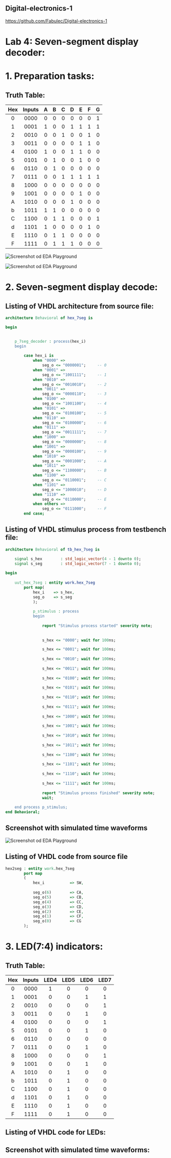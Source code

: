 ## Digital-electronics-1

https://github.com/Fabulec/Digital-electronics-1

# Lab 4: Seven-segment display decoder:

# 1. Preparation tasks:
## Truth Table:

| Hex | Inputs | A | B | C | D | E | F | G |
| :-: | :-: | :-: | :-: | :-: | :-: | :-: | :-: | :-: |
| 0 | 0000 | 0 | 0 | 0 | 0 | 0 | 0 | 1 |
| 1 | 0001 | 1 | 0 | 0 | 1 | 1 | 1 | 1 |
| 2 | 0010 | 0 | 0 | 1 | 0 | 0 | 1 | 0 |
| 3 | 0011 | 0 | 0 | 0 | 0 | 1 | 1 | 0 |
| 4 | 0100 | 1 | 0 | 0 | 1 | 1 | 0 | 0 |
| 5 | 0101 | 0 | 1 | 0 | 0 | 1 | 0 | 0 |
| 6 | 0110 | 0 | 1 | 0 | 0 | 0 | 0 | 0 |
| 7 | 0111 | 0 | 0 | 1 | 1 | 1 | 1 | 1 |
| 8 | 1000 | 0 | 0 | 0 | 0 | 0 | 0 | 0 |
| 9 | 1001 | 0 | 0 | 0 | 0 | 1 | 0 | 0 |
| A | 1010 | 0 | 0 | 0 | 1 | 0 | 0 | 0 |
| b | 1011 | 1 | 1 | 0 | 0 | 0 | 0 | 0 |
| C | 1100 | 0 | 1 | 1 | 0 | 0 | 0 | 1 |
| d | 1101 | 1 | 0 | 0 | 0 | 0 | 1 | 0 |
| E | 1110 | 0 | 1 | 1 | 0 | 0 | 0 | 0 |
| F | 1111 | 0 | 1 | 1 | 1 | 0 | 0 | 0 |


![Screenshot od EDA Playground](Image/7segciselne.png)

![Screenshot od EDA Playground](Image/seg7_schema.png)


# 2. Seven-segment display decode:

## Listing of VHDL architecture from source file:

```vhdl
architecture Behavioral of hex_7seg is

begin
 

    p_7seg_decoder : process(hex_i)
    begin
    
        case hex_i is
            when "0000" =>
                seg_o <= "0000001";     -- 0
            when "0001" =>
                seg_o <= "1001111";     -- 1
            when "0010" =>
                seg_o <= "0010010";     -- 2
            when "0011" =>
                seg_o <= "0000110";     -- 3
            when "0100" =>
                seg_o <= "1001100";     -- 4
            when "0101" =>
                seg_o <= "0100100";     -- 5
            when "0110" =>
                seg_o <= "0100000";     -- 6
            when "0111" =>
                seg_o <= "0011111";     -- 7
            when "1000" =>
                seg_o <= "0000000";     -- 8
            when "1001" =>
                seg_o <= "0000100";     -- 9
            when "1010" =>
                seg_o <= "0001000";     -- A
            when "1011" =>
                seg_o <= "1100000";     -- B
            when "1100" =>
                seg_o <= "0110001";     -- C
            when "1101" =>
                seg_o <= "1000010";     -- D
            when "1110" =>
                seg_o <= "0110000";     -- E
            when others =>
                seg_o <= "0111000";     -- F
        end case;

```


##  Listing of VHDL stimulus process from testbench file:



```vhdl
architecture Behavioral of tb_hex_7seg is

    signal s_hex        : std_logic_vector(4 - 1 downto 0);
    signal s_seg        : std_logic_vector(7 - 1 downto 0);
    
begin
    
    uut_hex_7seg : entity work.hex_7seg
        port map(
            hex_i    => s_hex,
            seg_o    => s_seg       
            );
            
            p_stimulus : process
            begin 
                
                report "Stimulus process started" severity note;
                
                
                s_hex <= "0000"; wait for 100ns;

                s_hex <= "0001"; wait for 100ns;
                
                s_hex <= "0010"; wait for 100ns;
                
                s_hex <= "0011"; wait for 100ns;
                
                s_hex <= "0100"; wait for 100ns;
                
                s_hex <= "0101"; wait for 100ns;
                
                s_hex <= "0110"; wait for 100ns;
                
                s_hex <= "0111"; wait for 100ns;
                
                s_hex <= "1000"; wait for 100ns;
                
                s_hex <= "1001"; wait for 100ns;
                
                s_hex <= "1010"; wait for 100ns;
                
                s_hex <= "1011"; wait for 100ns;
                
                s_hex <= "1100"; wait for 100ns;
                
                s_hex <= "1101"; wait for 100ns;
                
                s_hex <= "1110"; wait for 100ns;
                
                s_hex <= "1111"; wait for 100ns;            
            
                report "Stimulus process finished" severity note;
                wait;
                
    end process p_stimulus;
end Behavioral;

```


## Screenshot with simulated time waveforms

![Screenshot od EDA Playground](Image/top.vhd_simulacia.png)


## Listing of VHDL code from source file

```vhdl
hex2seg : entity work.hex_7seg
        port map
        (
            hex_i           => SW,
            
            seg_o(6)        => CA,
            seg_o(5)        => CB,
            seg_o(4)        => CC,
            seg_o(3)        => CD,
            seg_o(2)        => CE,
            seg_o(1)        => CF,
            seg_o(0)        => CG
        );
```



# 3. LED(7:4) indicators:

## Truth Table:

| Hex | Inputs | LED4 | LED5 | LED6 | LED7 |
| :-: |   :-:  | :-:  | :-:  | :-:  | :-:  |
|  0  |  0000  |   1  |   0  |   0  |   0  |
|  1  |  0001  |   0  |   0  |   1  |   1  | 
|  2  |  0010  |   0  |   0  |   0  |   1  |
|  3  |  0011  |   0  |   0  |   1  |   0  |
|  4  |  0100  |   0  |   0  |   0  |   1  |
|  5  |  0101  |   0  |   0  |   1  |   0  |
|  6  |  0110  |   0  |   0  |   0  |   0  |
|  7  |  0111  |   0  |   0  |   1  |   0  |
|  8  |  1000  |   0  |   0  |   0  |   1  |
|  9  |  1001  |   0  |   0  |   1  |   0  |
|  A  |  1010  |   0  |   1  |   0  |   0  |
|  b  |  1011  |   0  |   1  |   0  |   0  |
|  C  |  1100  |   0  |   1  |   0  |   0  |
|  d  |  1101  |   0  |   1  |   0  |   0  |
|  E  |  1110  |   0  |   1  |   0  |   0  |
|  F  |  1111  |   0  |   1  |   0  |   0  |


## Listing of VHDL code for LEDs:



## Screenshot with simulated time waveforms: